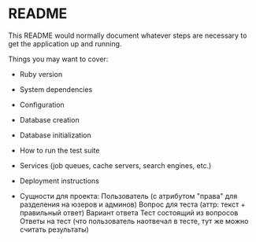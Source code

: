 # README

This README would normally document whatever steps are necessary to get the
application up and running.

Things you may want to cover:

* Ruby version

* System dependencies

* Configuration

* Database creation

* Database initialization

* How to run the test suite

* Services (job queues, cache servers, search engines, etc.)

* Deployment instructions

* Сущности для проекта:
  Пользователь (с атрибутом "правa" для разделения на юзеров и админов)
  Вопрос для теста (аттр: текст + правильный ответ)
  Вариант ответа
  Тест состоящий из вопросов
  Ответы на тест (что пользователь наотвечал в тесте, тут же можно считать результаты)
